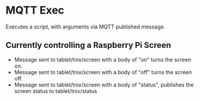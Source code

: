# MQTT Exec
Executes a script, with arguments via MQTT published message. 

## Currently controlling a Raspberry Pi Screen

* Message sent to tablet/tnix/screen with a body of "on" turns the screen on.
* Message sent to tablet/tnix/screen with a body of "off" turns the screen off.
* Message sent to tablet/tnix/screen with a body of "status", publishes the screen status to tablet/tnix/status